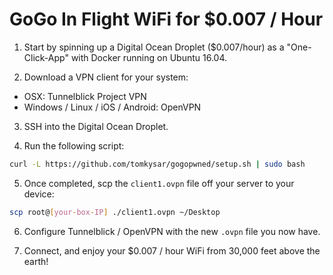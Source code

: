 # GoGo In Flight WiFi for $0.007 / Hour

1. Start by spinning up a Digital Ocean Droplet ($0.007/hour) as a "One-Click-App" with Docker running on Ubuntu 16.04. 

2. Download a VPN client for your system: 

- OSX: Tunnelblick Project VPN
- Windows / Linux / iOS / Android: OpenVPN

3. SSH into the Digital Ocean Droplet. 

4. Run the following script: 

```bash
curl -L https://github.com/tomkysar/gogopwned/setup.sh | sudo bash
```

5. Once completed, scp the `client1.ovpn` file off your server to your device:

```bash
scp root@[your-box-IP] ./client1.ovpn ~/Desktop
```

6. Configure Tunnelblick / OpenVPN with the new `.ovpn` file you now have. 

7. Connect, and enjoy your $0.007 / hour WiFi from 30,000 feet above the earth!